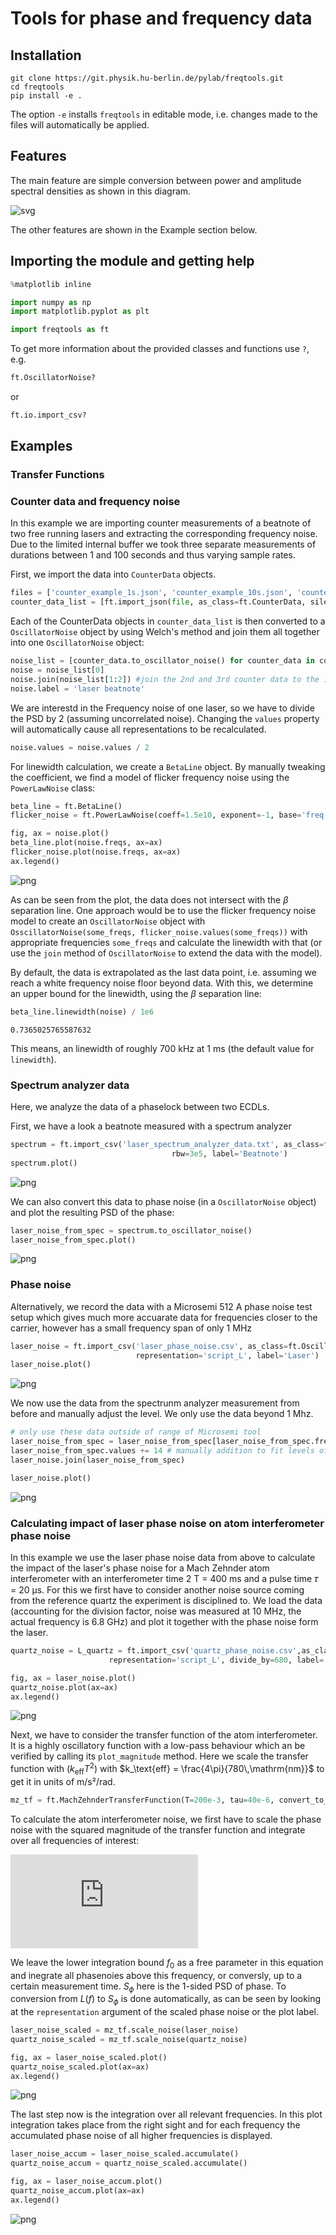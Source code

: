 # Tools for phase and frequency data

## Installation

```
git clone https://git.physik.hu-berlin.de/pylab/freqtools.git
cd freqtools
pip install -e .
```

The option `-e` installs `freqtools` in editable mode, i.e. changes made to the files
will automatically be applied.

## Features

The main feature are simple conversion between power and amplitude spectral densities as shown in this diagram.

![svg](./docs/representations.svg)

The other features are shown in the Example section below.

## Importing the module and getting help


```python
%matplotlib inline

import numpy as np
import matplotlib.pyplot as plt

import freqtools as ft
```

To get more information about the provided classes and functions use `?`, e.g.


```python
ft.OscillatorNoise?
```

or


```python
ft.io.import_csv?
```

## Examples
### Transfer Functions

### Counter data and frequency noise

In this example we are importing counter measurements of a beatnote of two free running lasers and extracting the corresponding frequency noise. Due to the limited internal buffer we took three separate measurements of durations between 1 and 100 seconds and thus varying sample rates.

First, we import the data into `CounterData` objects.


```python
files = ['counter_example_1s.json', 'counter_example_10s.json', 'counter_example_100s.json']
counter_data_list = [ft.import_json(file, as_class=ft.CounterData, silent=True) for file in files]
```

Each of the CounterData objects in `counter_data_list` is then converted to a `OscillatorNoise` object by using Welch's method and join them all together into one `OscillatorNoise` object:


```python
noise_list = [counter_data.to_oscillator_noise() for counter_data in counter_data_list]
noise = noise_list[0]
noise.join(noise_list[1:2]) #join the 2nd and 3rd counter data to the 1st one
noise.label = 'laser beatnote'

```

We are interestd in the Frequency noise of one laser, so we have to divide the PSD by 2 (assuming uncorrelated noise). Changing the `values` property will automatically cause all representations to be recalculated.


```python
noise.values = noise.values / 2
```

For linewidth calculation, we create a `BetaLine` object. By manually tweaking the coefficient, we find a model of flicker frequency noise using the `PowerLawNoise` class: 


```python
beta_line = ft.BetaLine()
flicker_noise = ft.PowerLawNoise(coeff=1.5e10, exponent=-1, base='freq', representation='psd_freq')
```


```python
fig, ax = noise.plot()
beta_line.plot(noise.freqs, ax=ax)
flicker_noise.plot(noise.freqs, ax=ax)
ax.legend()
```

![png](docs/output_15_2.png)


As can be seen from the plot, the data does not intersect with the $\beta$ separation line. One approach would be to use the flicker frequency noise model to create an `OscillatorNoise` object with `OsscillatorNoise(some_freqs, flicker_noise.values(some_freqs))` with appropriate frequencies `some_freqs` and calculate the linewidth with that (or use the `join` method of `OscillatorNoise` to extend the data with the model).

By default, the data is extrapolated as the last data point, i.e. assuming we reach a white frequency noise floor beyond data. With this, we determine an upper bound for the linewidth, using the $\beta$ separation line:


```python
beta_line.linewidth(noise) / 1e6
```


    0.7365025765587632



This means, an linewidth of roughly 700 kHz at 1 ms (the default value for `linewidth`).

### Spectrum analyzer data

Here, we analyze the data of a phaselock between two ECDLs.

First, we have a look a beatnote measured with a spectrum analyzer


```python
spectrum = ft.import_csv('laser_spectrum_analyzer_data.txt', as_class=ft.SpectrumAnalyzerData, delimiter='\t',
                                    rbw=3e5, label='Beatnote')
spectrum.plot()
```


![png](docs/output_21_1.png)


We can also convert this data to phase noise (in a `OscillatorNoise` object) and plot the resulting PSD of the phase:


```python
laser_noise_from_spec = spectrum.to_oscillator_noise()
laser_noise_from_spec.plot()
```


![png](docs/output_23_1.png)


### Phase noise 

Alternatively, we record the data with a Microsemi 512 A phase noise test setup which gives much more accuarate data for frequencies closer to the carrier, however has a small frequency span of only 1 MHz


```python
laser_noise = ft.import_csv('laser_phase_noise.csv', as_class=ft.OscillatorNoise, 
                            representation='script_L', label='Laser')
laser_noise.plot()
```

![png](docs/output_26_1.png)


We now use the data from the spectrunm analyzer measurement from before and manually adjust the level. We only use the data beyond 1 Mhz.


```python
# only use these data outside of range of Microsemi tool
laser_noise_from_spec = laser_noise_from_spec[laser_noise_from_spec.freqs > 1e6] 
laser_noise_from_spec.values += 14 # manually addition to fit levels of microsemi and spectrum analyzer
laser_noise.join(laser_noise_from_spec)
```


```python
laser_noise.plot()
```
![png](docs/output_29_1.png)


### Calculating impact of laser phase noise on atom interferometer phase noise

In this example we use the laser phase noise data from above to calculate the impact of the laser's phase noise for a Mach Zehnder atom interferometer with an interferometer time 2 T = 400 ms and a pulse time 𝜏 = 20 μs. For this we first have to consider another noise source coming from the reference quartz the experiment is disciplined to. We load the data (accounting for the division factor, noise was measured at 10 MHz, the actual frequency is 6.8 GHz) and plot it together with the phase noise form the laser.


```python
quartz_noise = L_quartz = ft.import_csv('quartz_phase_noise.csv',as_class=ft.OscillatorNoise,
                      representation='script_L', divide_by=680, label='Quartz')
```

```python
fig, ax = laser_noise.plot()
quartz_noise.plot(ax=ax)
ax.legend()
```

![png](docs/output_33_1.png)


Next, we have to consider the transfer function of the atom interferometer. It is a highly oscillatory function with a low-pass behaviour which an be verified by calling its `plot_magnitude` method. Here we scale the transfer function with $(k_\text{eff} T^2)$ with $k_\text{eff} = \frac{4\pi}{780\,\mathrm{nm}}$ to get it in units of m/s²/rad.


```python
mz_tf = ft.MachZehnderTransferFunction(T=200e-3, tau=40e-6, convert_to_g=True)
```

To calculate the atom interferometer noise, we first have to scale the phase noise with the squared magnitude of the transfer function and integrate over all frequencies of interest:

![equation](https://latex.codecogs.com/gif.latex?%5Csigma_%7B%5Ctext%7BAI%7D%7D%5E2%20%3D%20%5Cint_%7Bf_0%7D%5E%5Cinfty%20%7CH_%5Ctext%7BAI%7D%282%5Cpi%20f%29%7C%5E2%20%5Ccdot%20S_%5Cphi%28f%29%20%5Cmathrm%7Bd%7Df)

We leave the lower integration bound $f_0$ as a free parameter in this equation and inegrate all phasenoies above this frequency, or conversly, up to a certain measurement time. $S_\phi$ here is the 1-sided PSD of phase. To conversion from $L(f)$ to $S_\phi$ is done automatically, as can be seen by looking at the `representation` argument of the scaled phase noise or the plot label. 


```python
laser_noise_scaled = mz_tf.scale_noise(laser_noise)
quartz_noise_scaled = mz_tf.scale_noise(quartz_noise)

fig, ax = laser_noise_scaled.plot()
quartz_noise_scaled.plot(ax=ax)
ax.legend()
```

![png](docs/output_37_1.png)


The last step now is the integration over all relevant frequencies. In this plot integration takes place from the right sight and for each frequency the accumulated phase noise of all higher frequencies is displayed.


```python
laser_noise_accum = laser_noise_scaled.accumulate()
quartz_noise_accum = quartz_noise_scaled.accumulate()

fig, ax = laser_noise_accum.plot()
quartz_noise_accum.plot(ax=ax)
ax.legend()
```

![png](docs/output_39_1.png)

